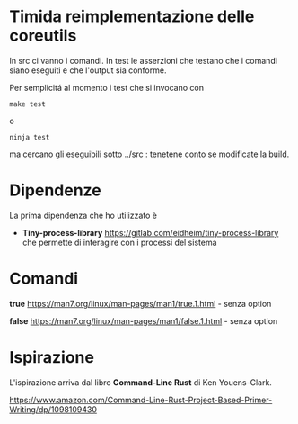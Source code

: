 # Timida reimplementazione delle coreutils

In src ci vanno i comandi.
In test le asserzioni che testano che i comandi siano eseguiti e che l'output sia conforme.

Per semplicitá al momento i test che si invocano con 

    make test 

o

    ninja test

ma cercano gli eseguibili sotto ../src : tenetene conto se modificate la build.

# Dipendenze

La prima dipendenza che ho utilizzato è 

* **Tiny-process-library** https://gitlab.com/eidheim/tiny-process-library che permette di interagire con i processi del sistema

# Comandi

**true**  https://man7.org/linux/man-pages/man1/true.1.html - senza option

**false**  https://man7.org/linux/man-pages/man1/false.1.html - senza option

# Ispirazione

L'ispirazione arriva dal libro __Command-Line Rust__ di Ken Youens-Clark. 

https://www.amazon.com/Command-Line-Rust-Project-Based-Primer-Writing/dp/1098109430